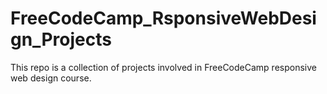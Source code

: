 # FreeCodeCamp_RsponsiveWebDesign_Projects
This repo is a collection of projects involved in FreeCodeCamp responsive web design course.

